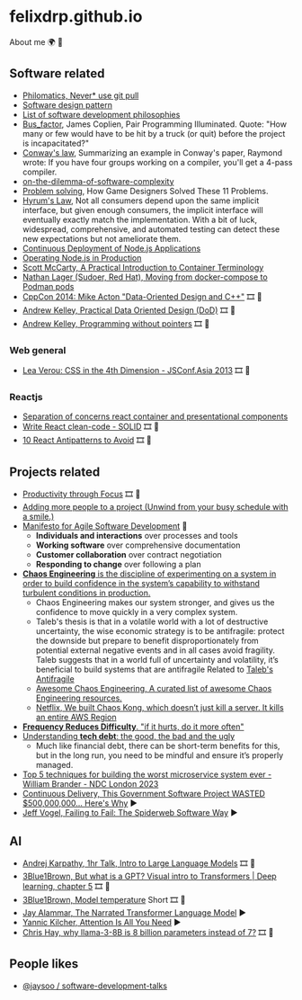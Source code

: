 # felixdrp.github.io
About me 🌍 🏴󠁧󠁢󠁳󠁣󠁴󠁿

## Software related
+ [Philomatics, Never* use git pull](https://www.youtube.com/watch?v=xN1-2p06Urc)
+ [Software design pattern](https://en.wikipedia.org/wiki/Software_design_pattern)
+ [List of software development philosophies](https://en.wikipedia.org/wiki/List_of_software_development_philosophies) 
+ [Bus_factor](https://en.wikipedia.org/wiki/Bus_factor), James Coplien, Pair Programming Illuminated. Quote: "How many or few would have to be hit by a truck (or quit) before the project is incapacitated?"
+ [Conway's law](https://en.wikipedia.org/wiki/Conway%27s_law), Summarizing an example in Conway's paper, Raymond wrote: If you have four groups working on a compiler, you'll get a 4-pass compiler.
+ [on-the-dilemma-of-software-complexity](https://alibaba-cloud.medium.com/on-the-dilemma-of-software-complexity-a4a27c718931)
+ [Problem solving](https://www.youtube.com/watch?v=rJZyPdYIbZI), How Game Designers Solved These 11 Problems.
+ [Hyrum's Law](https://www.hyrumslaw.com/), Not all consumers depend upon the same implicit interface, but given enough consumers, the implicit interface will eventually exactly match the implementation. With a bit of luck, widespread, comprehensive, and automated testing can detect these new expectations but not ameliorate them.
+ [Continuous Deployment of Node.js Applications](https://blog.risingstack.com/continuous-deployment-of-node-js-applications/)
+ [Operating Node.js in Production](https://blog.risingstack.com/operating-node-in-production/)
+ [Scott McCarty, A Practical Introduction to Container Terminology](https://developers.redhat.com/blog/2018/02/22/container-terminology-practical-introduction#)
+ [Nathan Lager (Sudoer, Red Hat), Moving from docker-compose to Podman pods](https://www.redhat.com/sysadmin/compose-podman-pods)
+ [CppCon 2014: Mike Acton "Data-Oriented Design and C++"](https://www.youtube.com/watch?v=rX0ItVEVjHc&t=0s) 🎞 🎥
+ [Andrew Kelley, Practical Data Oriented Design (DoD)](https://www.youtube.com/watch?v=IroPQ150F6c) 🎞 🎥
+ [Andrew Kelley, Programming without pointers](https://www.hytradboi.com/2025/05c72e39-c07e-41bc-ac40-85e8308f2917-programming-without-pointers) 🎞 🎥

### Web general

+ [Lea Verou: CSS in the 4th Dimension - JSConf.Asia 2013](https://www.youtube.com/watch?v=NTJUFQmHbvc) 🎞 🎥

### Reactjs

+ [Separation of concerns react container and presentational components](https://www.freecodecamp.org/news/separation-of-concerns-react-container-and-presentational-components/)
+ [Write React clean-code - SOLID](https://www.youtube.com/watch?v=MSq_DCRxOxw) 🎞 🎥
+ [10 React Antipatterns to Avoid](https://www.youtube.com/watch?v=b0IZo2Aho9Y) 🎞 🎥

## Projects related

+ [Productivity through Focus](https://www.youtube.com/watch?v=XfWEXYAyiWw) 🎞 🎥
+ [Adding more people to a project (Unwind from your busy schedule with a smile.)](https://workchronicles.com/adding-more-people-to-a-project/)
+ [Manifesto for Agile Software Development](https://agilemanifesto.org/) 📃
  + **Individuals and interactions** over processes and tools
  + **Working software** over comprehensive documentation
  + **Customer collaboration** over contract negotiation
  + **Responding to change** over following a plan
+ [**Chaos Engineering** is the discipline of experimenting on a system in order to build confidence in the system’s capability to withstand turbulent conditions in production.](http://principlesofchaos.org/)
  + Chaos Engineering makes our system stronger, and gives us the confidence to move quickly in a very complex system.
  + Taleb's thesis is that in a volatile world with a lot of destructive uncertainty, the wise economic strategy is to be antifragile: protect the downside but prepare to benefit disproportionately from potential external negative events and in all cases avoid fragility. Taleb suggests that in a world full of uncertainty and volatility, it’s beneficial to build systems that are antifragile Related to [Taleb's Antifragile](https://en.wikipedia.org/wiki/Antifragile_%28book%29)
  + [Awesome Chaos Engineering, A curated list of awesome Chaos Engineering resources.](https://github.com/dastergon/awesome-chaos-engineering)
  + [Netflix, We built Chaos Kong, which doesn’t just kill a server. It kills an entire AWS Region](https://netflixtechblog.com/chaos-engineering-upgraded-878d341f15fa)
+ [**Frequency Reduces Difficulty**. "if it hurts, do it more often"](https://martinfowler.com/bliki/FrequencyReducesDifficulty.html)
+ [Understanding **tech debt**: the good, the bad and the ugly](https://www.thoughtworks.com/insights/articles/overcome-tech-debt-keep-your-business-moving)
  + Much like financial debt, there can be short-term benefits for this, but in the long run, you need to be mindful and ensure it’s properly managed.
+ [Top 5 techniques for building the worst microservice system ever - William Brander - NDC London 2023](https://www.youtube.com/watch?v=88_LUw1Wwe4)
+ [Continuous Delivery, This Government Software Project WASTED $500,000,000... Here's Why](https://www.youtube.com/watch?v=w-_nCA3RTYs) ▶️
+ [Jeff Vogel, Failing to Fail: The Spiderweb Software Way](https://www.youtube.com/watch?v=stxVBJem3Rs) ▶️

## AI

+ [Andrej Karpathy, 1hr Talk, Intro to Large Language Models](https://www.youtube.com/watch?v=zjkBMFhNj_g) 🎞 🎥
+ [3Blue1Brown, But what is a GPT? Visual intro to Transformers | Deep learning, chapter 5](https://www.youtube.com/watch?v=wjZofJX0v4M) 🎞 🎥
+ [3Blue1Brown, Model temperature](https://www.youtube.com/shorts/XsLK3tPy9SI?feature=share) Short 🎞 🎥
+ [Jay Alammar, The Narrated Transformer Language Model](https://www.youtube.com/watch?v=-QH8fRhqFHM) ▶️
+ [Yannic Kilcher, Attention Is All You Need](https://www.youtube.com/watch?v=iDulhoQ2pro) ▶️
+ [Chris Hay, why llama-3-8B is 8 billion parameters instead of 7?](https://www.youtube.com/watch?v=3epDk3lf3n8) 🎞 🎥

## People likes

+ [@jaysoo / software-development-talks](https://github.com/jaysoo/software-development-talks)
